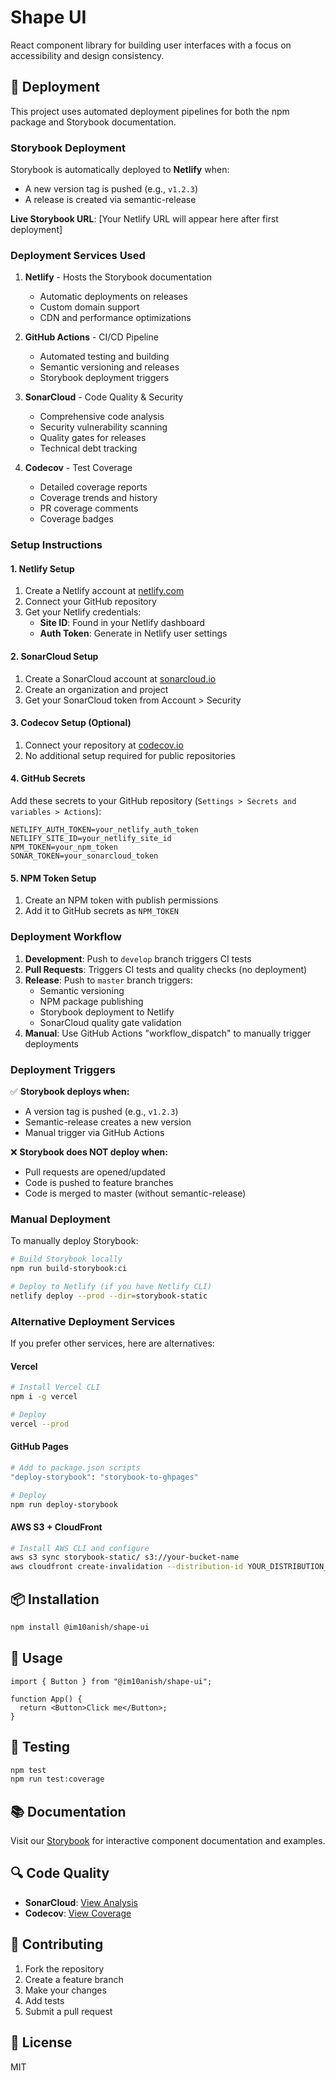 # Shape UI

React component library for building user interfaces with a focus on accessibility and design consistency.

## 🚀 Deployment

This project uses automated deployment pipelines for both the npm package and Storybook documentation.

### Storybook Deployment

Storybook is automatically deployed to **Netlify** when:

- A new version tag is pushed (e.g., `v1.2.3`)
- A release is created via semantic-release

**Live Storybook URL**: [Your Netlify URL will appear here after first deployment]

### Deployment Services Used

1. **Netlify** - Hosts the Storybook documentation
   - Automatic deployments on releases
   - Custom domain support
   - CDN and performance optimizations

2. **GitHub Actions** - CI/CD Pipeline
   - Automated testing and building
   - Semantic versioning and releases
   - Storybook deployment triggers

3. **SonarCloud** - Code Quality & Security
   - Comprehensive code analysis
   - Security vulnerability scanning
   - Quality gates for releases
   - Technical debt tracking

4. **Codecov** - Test Coverage
   - Detailed coverage reports
   - Coverage trends and history
   - PR coverage comments
   - Coverage badges

### Setup Instructions

#### 1. Netlify Setup

1. Create a Netlify account at [netlify.com](https://netlify.com)
2. Connect your GitHub repository
3. Get your Netlify credentials:
   - **Site ID**: Found in your Netlify dashboard
   - **Auth Token**: Generate in Netlify user settings

#### 2. SonarCloud Setup

1. Create a SonarCloud account at [sonarcloud.io](https://sonarcloud.io)
2. Create an organization and project
3. Get your SonarCloud token from Account > Security

#### 3. Codecov Setup (Optional)

1. Connect your repository at [codecov.io](https://codecov.io)
2. No additional setup required for public repositories

#### 4. GitHub Secrets

Add these secrets to your GitHub repository (`Settings > Secrets and variables > Actions`):

```
NETLIFY_AUTH_TOKEN=your_netlify_auth_token
NETLIFY_SITE_ID=your_netlify_site_id
NPM_TOKEN=your_npm_token
SONAR_TOKEN=your_sonarcloud_token
```

#### 5. NPM Token Setup

1. Create an NPM token with publish permissions
2. Add it to GitHub secrets as `NPM_TOKEN`

### Deployment Workflow

1. **Development**: Push to `develop` branch triggers CI tests
2. **Pull Requests**: Triggers CI tests and quality checks (no deployment)
3. **Release**: Push to `master` branch triggers:
   - Semantic versioning
   - NPM package publishing
   - Storybook deployment to Netlify
   - SonarCloud quality gate validation
4. **Manual**: Use GitHub Actions "workflow_dispatch" to manually trigger deployments

### Deployment Triggers

✅ **Storybook deploys when:**

- A version tag is pushed (e.g., `v1.2.3`)
- Semantic-release creates a new version
- Manual trigger via GitHub Actions

❌ **Storybook does NOT deploy when:**

- Pull requests are opened/updated
- Code is pushed to feature branches
- Code is merged to master (without semantic-release)

### Manual Deployment

To manually deploy Storybook:

```bash
# Build Storybook locally
npm run build-storybook:ci

# Deploy to Netlify (if you have Netlify CLI)
netlify deploy --prod --dir=storybook-static
```

### Alternative Deployment Services

If you prefer other services, here are alternatives:

#### Vercel

```bash
# Install Vercel CLI
npm i -g vercel

# Deploy
vercel --prod
```

#### GitHub Pages

```bash
# Add to package.json scripts
"deploy-storybook": "storybook-to-ghpages"

# Deploy
npm run deploy-storybook
```

#### AWS S3 + CloudFront

```bash
# Install AWS CLI and configure
aws s3 sync storybook-static/ s3://your-bucket-name
aws cloudfront create-invalidation --distribution-id YOUR_DISTRIBUTION_ID --paths "/*"
```

## 📦 Installation

```bash
npm install @im10anish/shape-ui
```

## 🎨 Usage

```tsx
import { Button } from "@im10anish/shape-ui";

function App() {
  return <Button>Click me</Button>;
}
```

## 🧪 Testing

```bash
npm test
npm run test:coverage
```

## 📚 Documentation

Visit our [Storybook](https://your-netlify-url.netlify.app) for interactive component documentation and examples.

## 🔍 Code Quality

- **SonarCloud**: [View Analysis](https://sonarcloud.io/project/overview?id=Im10anish_shape-ui)
- **Codecov**: [View Coverage](https://codecov.io/gh/Im10anish/shape-ui)

## 🤝 Contributing

1. Fork the repository
2. Create a feature branch
3. Make your changes
4. Add tests
5. Submit a pull request

## 📄 License

MIT
